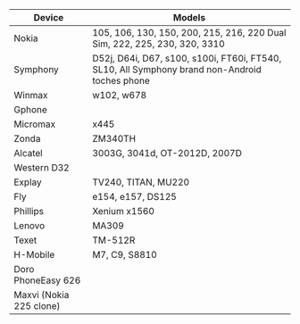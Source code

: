 | Device | Models |
| ------ | ------ |
| Nokia | 105, 106, 130, 150, 200, 215, 216, 220 Dual Sim, 222, 225, 230, 320, 3310 |
| Symphony | D52j, D64i, D67, s100, s100i, FT60i, FT540, SL10, All Symphony brand non-Android toches phone |
| Winmax | w102, w678 | 
| Gphone |
| Micromax | x445 |
| Zonda | ZM340TH |
| Alcatel | 3003G, 3041d, OT-2012D, 2007D |
| Western D32 |
| Explay | TV240, TITAN, MU220 |
| Fly | e154, e157, DS125 |
| Phillips | Xenium x1560 |
| Lenovo | MA309
| Texet | TM-512R |
| H-Mobile | M7, C9, S8810 |
| Doro PhoneEasy 626 |
| Maxvi (Nokia 225 clone) |

